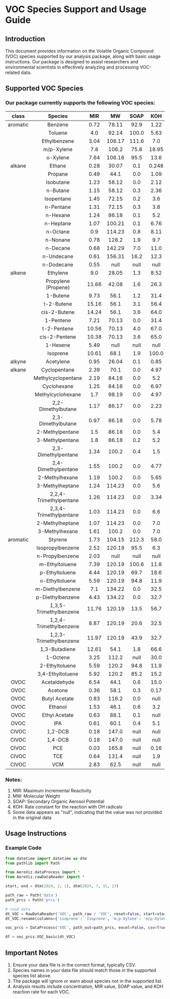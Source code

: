 # VOC Species Support and Usage Guide

## Introduction

This document provides information on the Volatile Organic Compound (VOC) species supported by our analysis package,
along with basic usage instructions. Our package is designed to assist researchers and environmental scientists in
effectively analyzing and processing VOC-related data.

## Supported VOC Species

### Our package currently supports the following VOC species:

|  class   |        Species         |  MIR  |   MW   | SOAP  |  KOH  |
|:--------:|:----------------------:|:-----:|:------:|:-----:|:-----:|
| aromatic |        Benzene         | 0.72  | 78.11  | 92.9  | 1.22  |
|          |        Toluene         |  4.0  | 92.14  | 100.0 | 5.63  |
|          |      Ethylbenzene      | 3.04  | 106.17 | 111.6 |  7.0  |
|          |       m/p-Xylene       |  7.8  | 106.2  | 75.8  | 18.95 |
|          |        o-Xylene        | 7.64  | 106.16 | 95.5  | 13.6  |
|  alkane  |         Ethane         | 0.28  | 30.07  |  0.1  | 0.248 |
|          |        Propane         | 0.49  |  44.1  |  0.0  | 1.09  |
|          |       Isobutane        | 1.23  | 58.12  |  0.0  | 2.12  |
|          |        n-Butane        | 1.15  | 58.12  |  0.3  | 2.36  |
|          |       Isopentane       | 1.45  | 72.15  |  0.2  |  3.6  |
|          |       n-Pentane        | 1.31  | 72.15  |  0.3  |  3.8  |
|          |        n-Hexane        | 1.24  | 86.18  |  0.1  |  5.2  |
|          |       n-Heptane        | 1.07  | 100.21 |  0.1  | 6.76  |
|          |        n-Octane        |  0.9  | 114.23 |  0.8  | 8.11  |
|          |        n-Nonane        | 0.78  | 128.2  |  1.9  |  9.7  |
|          |        n-Decane        | 0.68  | 142.29 |  7.0  | 11.0  |
|          |       n-Undecane       | 0.61  | 156.31 | 16.2  | 12.3  |
|          |       n-Dodecane       | 0.55  |  null  | null  | null  |
|  alkene  |        Ethylene        |  9.0  | 28.05  |  1.3  | 8.52  |
|          |  Propylene (Propene)   | 11.66 | 42.08  |  1.6  | 26.3  |
|          |        1-Butene        | 9.73  |  56.1  |  1.2  | 31.4  |
|          |       t-2-Butene       | 15.16 |  56.1  |  3.1  | 56.4  |
|          |      cis-2-Butene      | 14.24 |  56.1  |  3.6  | 64.0  |
|          |       1-Pentene        | 7.21  | 70.13  |  0.0  | 31.4  |
|          |      t-2-Pentene       | 10.56 | 70.13  |  4.0  | 67.0  |
|          |     cis-2-Pentene      | 10.38 | 70.13  |  3.6  | 65.0  |
|          |        1-Hexene        | 5.49  |  null  | null  | null  |
|          |        Isoprene        | 10.61 |  68.1  |  1.9  | 100.0 |
|  alkyne  |       Acetylene        | 0.95  | 26.04  |  0.1  | 0.85  |
|  alkane  |      Cyclopentane      | 2.39  |  70.1  |  0.0  | 4.97  |
|          |   Methylcyclopentane   | 2.19  | 84.16  |  0.0  |  5.2  |
|          |      Cyclohexane       | 1.25  | 84.16  |  0.0  | 6.97  |
|          |   Methylcyclohexane    |  1.7  | 98.19  |  0.0  | 4.97  |
|          |   2,2-Dimethylbutane   | 1.17  | 86.17  |  0.0  | 2.23  |
|          |   2,3-Dimethylbutane   | 0.97  | 86.18  |  0.0  | 5.78  |
|          |    2-Methylpentane     |  1.5  | 86.18  |  0.0  |  5.4  |
|          |    3-Methylpentane     |  1.8  | 86.18  |  0.2  |  5.2  |
|          |  2,3-Dimethylpentane   | 1.34  | 100.2  |  0.4  |  1.5  |
|          |  2,4-Dimethylpentane   | 1.55  | 100.2  |  0.0  | 4.77  |
|          |     2-Methylhexane     | 1.19  | 100.2  |  0.0  | 5.65  |
|          |    3-Methylheptane     | 1.24  | 114.23 |  0.0  |  5.6  |
|          | 2,2,4-Trimethylpentane | 1.26  | 114.23 |  0.0  | 3.34  |
|          | 2,3,4-Trimethylpentane | 1.03  | 114.23 |  0.0  |  6.6  |
|          |    2-Methylheptane     | 1.07  | 114.23 |  0.0  |  7.0  |
|          |     3-Methylhexane     | 1.61  | 100.2  |  0.0  |  7.0  |
| aromatic |        Styrene         | 1.73  | 104.15 | 212.3 | 58.0  |
|          |    Isopropylbenzene    | 2.52  | 120.19 | 95.5  |  6.3  |
|          |    n-Propylbenzene     | 2.03  |  null  | null  | null  |
|          |     m-Ethyltoluene     | 7.39  | 120.19 | 100.6 | 11.8  |
|          |     p-Ethyltoluene     | 4.44  | 120.19 | 69.7  | 18.6  |
|          |     o-Ethyltoluene     | 5.59  | 120.19 | 94.8  | 11.9  |
|          |    m-Diethylbenzene    |  7.1  | 134.22 |  0.0  | 32.5  |
|          |    p-Diethylbenzene    | 4.43  | 134.22 |  0.0  | 32.7  |
|          | 1,3,5-Trimethylbenzene | 11.76 | 120.19 | 13.5  | 56.7  |
|          | 1,2,4-Trimethylbenzene | 8.87  | 120.19 | 20.6  | 32.5  |
|          | 1,2,3-Trimethylbenzene | 11.97 | 120.19 | 43.9  | 32.7  |
|          |     1,3-Butadiene      | 12.61 |  54.1  |  1.8  | 66.6  |
|          |        1-Octene        | 3.25  | 112.2  | null  | 30.0  |
|          |     2-Ethyltoluene     | 5.59  | 120.2  | 94.8  | 11.9  |
|          |    3,4-Ethyltoluene    | 5.92  | 120.2  | 85.2  | 15.2  |
|   OVOC   |      Acetaldehyde      | 6.54  |  44.1  |  0.6  | 15.0  |
|   OVOC   |        Acetone         | 0.36  |  58.1  |  0.3  | 0.17  |
|   OVOC   |     Butyl Acetate      | 0.83  | 116.2  |  0.0  | null  |
|   OVOC   |        Ethanol         | 1.53  |  46.1  |  0.6  |  3.2  |
|   OVOC   |     Ethyl Acetate      | 0.63  |  88.1  |  0.1  | null  |
|   OVOC   |          IPA           | 0.61  |  60.1  |  0.4  |  5.1  |
|  ClVOC   |        1,2-DCB         | 0.18  | 147.0  | null  | null  |
|  ClVOC   |        1,4-DCB         | 0.18  | 147.0  | null  | null  |
|  ClVOC   |          PCE           | 0.03  | 165.8  | null  | 0.16  |
|  ClVOC   |          TCE           | 0.64  | 131.4  | null  |  1.9  |
|  ClVOC   |          VCM           | 2.83  |  62.5  | null  | null  |

### Notes:

1. MIR: Maximum Incremental Reactivity
2. MW: Molecular Weight
3. SOAP: Secondary Organic Aerosol Potential
4. KOH: Rate constant for the reaction with OH radicals
5. Some data appears as "null", indicating that the value was not provided in the original data

## Usage Instructions

### Example Code

```python
from datetime import datetime as dtm
from pathlib import Path

from AeroViz.dataProcess import *
from AeroViz.rawDataReader import *

start, end = dtm(2024, 2, 1), dtm(2024, 7, 31, 23)

path_raw = Path('data')
path_prcs = Path('prcs')

# read data
dt_VOC = RawDataReader('VOC', path_raw / 'VOC', reset=False, start=start, end=end)
dt_VOC.rename(columns={'isoprene': 'Isoprene', 'm,p-Xylene': 'm/p-Xylene'}, inplace=True)

voc_prcs = DataProcess('VOC', path_out=path_prcs, excel=False, csv=True)

df = voc_prcs.VOC_basic(dt_VOC)
```

## Important Notes

1. Ensure your data file is in the correct format, typically CSV.
2. Species names in your data file should match those in the supported species list above.
3. The package will ignore or warn about species not in the supported list.
4. Analysis results include concentration, MIR value, SOAP value, and KOH reaction rate for each VOC.
